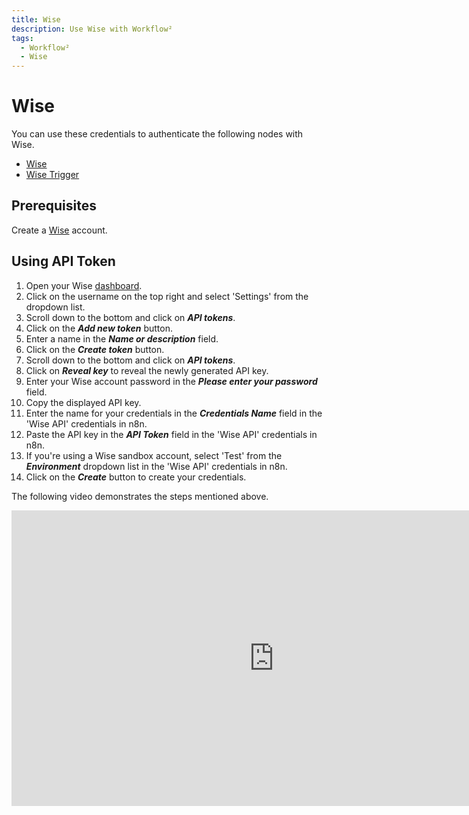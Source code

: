 ```yaml
---
title: Wise
description: Use Wise with Workflow²
tags:
  - Workflow²
  - Wise
---
```

# Wise

You can use these credentials to authenticate the following nodes with Wise.
- [Wise](/workflow/integrations/nodes/workflow-nodes-base.wise/)
- [Wise Trigger](/workflow/integrations/trigger-nodes/workflow-nodes-base.wiseTrigger/)

## Prerequisites

Create a [Wise](https://wise.com/) account.

## Using API Token

1. Open your Wise [dashboard](https://wise.com/user/account/).
2. Click on the username on the top right and select 'Settings' from the dropdown list.
3. Scroll down to the bottom and click on ***API tokens***.
4. Click on the ***Add new token*** button.
5. Enter a name in the ***Name or description*** field.
6. Click on the ***Create token*** button.
7. Scroll down to the bottom and click on ***API tokens***.
8. Click on ***Reveal key*** to reveal the newly generated API key.
9. Enter your Wise account password in the ***Please enter your password*** field.
10. Copy the displayed API key.
11. Enter the name for your credentials in the ***Credentials Name*** field in the 'Wise API' credentials in n8n.
12. Paste the API key in the ***API Token*** field in the 'Wise API' credentials in n8n.
13. If you're using a Wise sandbox account, select 'Test' from the ***Environment*** dropdown list in the 'Wise API' credentials in n8n.
14. Click on the ***Create*** button to create your credentials.

The following video demonstrates the steps mentioned above.

<div class="video-container">
<iframe width="840" height="472.5" src="https://www.youtube.com/embed/hys2lDEScUE" frameborder="0" allow="accelerometer; autoplay; clipboard-write; encrypted-media; gyroscope; picture-in-picture" allowfullscreen></iframe>
</div>
